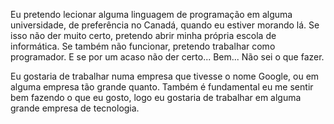 Eu pretendo lecionar alguma linguagem de programação em alguma universidade, de preferência no Canadá, quando eu estiver morando lá.
Se isso não der muito certo, pretendo abrir minha própria escola de informática. Se também não funcionar, pretendo trabalhar como programador.
E se por um acaso não der certo... Bem... Não sei o que fazer.

Eu gostaria de trabalhar numa empresa que tivesse o nome Google, ou em alguma empresa tão grande quanto. Também é fundamental eu me sentir
bem fazendo o que eu gosto, logo eu gostaria de trabalhar em alguma grande empresa de tecnologia.
